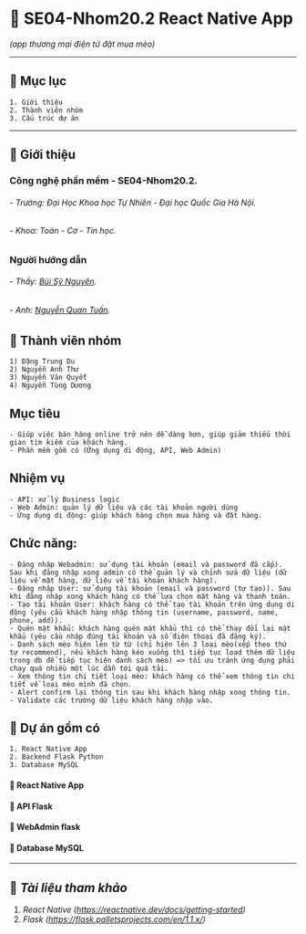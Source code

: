 # :iphone:  SE04-Nhom20.2   React Native App
*(app thương mại điện tử đặt mua mèo)*

---
## :large_blue_diamond: Mục lục
~~~
1. Giới thiệu
2. Thành viên nhóm
3. Cấu trúc dự án
~~~

---

## :large_blue_diamond: Giới thiệu
### Công nghệ phần mềm - SE04-Nhom20.2. 
###### - Trường: Đại Học Khoa học Tự Nhiên - Đại học Quốc Gia Hà Nội.
###### - Khoa: Toán - Cơ - Tin học.
### Người hướng dẫn
###### - Thầy: [Bùi Sỹ Nguyên](https://www.facebook.com/nguyenbs).
###### - Anh: [Nguyễn Quan Tuấn](https://www.facebook.com/nguyenquan.tuan.5).

## :large_blue_diamond: **Thành viên nhóm**
    1) Đặng Trung Du
    2) Nguyễn Anh Thư
    3) Nguyễn Văn Quyết
    4) Nguyễn Tùng Dương
    
## Mục tiêu
    - Giúp việc bán hàng online trở nên dễ dàng hơn, giúp giảm thiểu thời gian tìm kiếm của khách hàng.
    - Phần mềm gồm có (Ứng dụng di động, API, Web Admin)
    

## Nhiệm vụ
    - API: xử lý Business logic
    - Web Admin: quản lý dữ liệu và các tài khoản người dùng
    - Ứng dụng di động: giúp khách hàng chọn mua hàng và đặt hàng.
    
## Chức năng:
    - Đăng nhập Webadmin: sử dụng tài khoản (email và password đã cấp). Sau khi đăng nhập xong admin có thể quản lý và chỉnh sửa dữ liệu (dữ liệu về mặt hàng, dữ liệu về tài khoản khách hàng).
    - Đăng nhập User: sử dụng tài khoản (email và password (tự tạo)). Sau khi đăng nhập xong khách hàng có thể lựa chọn mặt hàng và thanh toán.
    - Tạo tài khoản User: khách hàng có thể tạo tài khoản trên ứng dụng di động (yêu cầu khách hàng nhập thông tin (username, password, name, phone, add)).
    - Quên mật khẩu: khách hàng quên mật khẩu thì có thể thay đổi lại mật khẩu (yêu cầu nhập đúng tài khoản và số điện thoại đã đăng ký).
    - Danh sách mèo hiện lên từ từ (chỉ hiện lên 3 loại mèo(xếp theo thứ tự recommend), nếu khách hàng kéo xuống thì tiếp tục load thêm dữ liệu trong db để tiếp tục hiện danh sách mèo) => tối ưu tránh ứng dụng phải chạy quá nhiều một lúc dẫn tới quá tải.
    - Xem thông tin chi tiết loại mèo: khách hàng có thể xem thông tin chi tiết về loại mèo mình đã chọn.
    - Alert confirm lại thông tin sau khi khách hàng nhập xong thông tin.
    - Validate các trường dữ liệu khách hàng nhập vào.

## :large_blue_diamond: **Dự án gồm có**
    1. React Native App
    2. Backend Flask Python
    3. Database MySQL

#### :small_red_triangle: **React Native App** 


#### :small_red_triangle: **API Flask**


#### :small_red_triangle: **WebAdmin flask**


#### :small_red_triangle: **Database MySQL**

---
## :large_blue_diamond: *Tài liệu tham khảo*
1. *React Native (https://reactnative.dev/docs/getting-started)*
2. *Flask (https://flask.palletsprojects.com/en/1.1.x/)*
